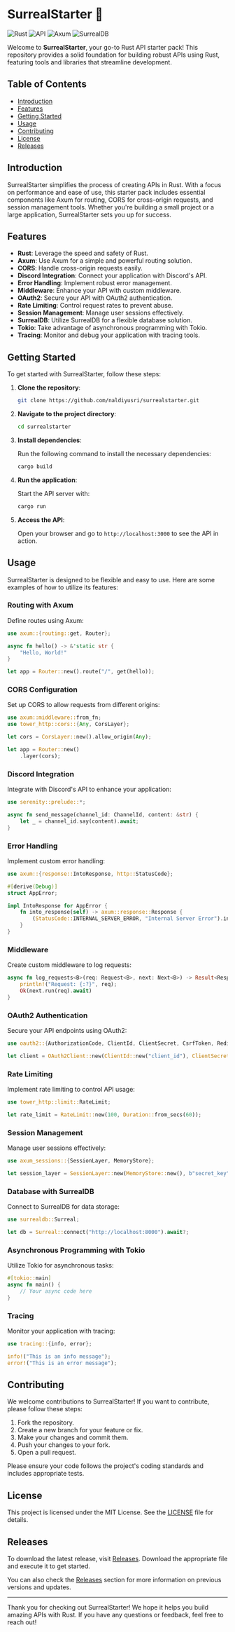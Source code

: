 # SurrealStarter 🚀

![Rust](https://img.shields.io/badge/Rust-000000?style=for-the-badge&logo=rust&logoColor=white) ![API](https://img.shields.io/badge/API-FF5722?style=for-the-badge&logo=api&logoColor=white) ![Axum](https://img.shields.io/badge/Axum-4A90E2?style=for-the-badge&logo=rust&logoColor=white) ![SurrealDB](https://img.shields.io/badge/SurrealDB-3F51B5?style=for-the-badge&logo=database&logoColor=white)

Welcome to **SurrealStarter**, your go-to Rust API starter pack! This repository provides a solid foundation for building robust APIs using Rust, featuring tools and libraries that streamline development. 

## Table of Contents

- [Introduction](#introduction)
- [Features](#features)
- [Getting Started](#getting-started)
- [Usage](#usage)
- [Contributing](#contributing)
- [License](#license)
- [Releases](#releases)

## Introduction

SurrealStarter simplifies the process of creating APIs in Rust. With a focus on performance and ease of use, this starter pack includes essential components like Axum for routing, CORS for cross-origin requests, and session management tools. Whether you're building a small project or a large application, SurrealStarter sets you up for success.

## Features

- **Rust**: Leverage the speed and safety of Rust.
- **Axum**: Use Axum for a simple and powerful routing solution.
- **CORS**: Handle cross-origin requests easily.
- **Discord Integration**: Connect your application with Discord's API.
- **Error Handling**: Implement robust error management.
- **Middleware**: Enhance your API with custom middleware.
- **OAuth2**: Secure your API with OAuth2 authentication.
- **Rate Limiting**: Control request rates to prevent abuse.
- **Session Management**: Manage user sessions effectively.
- **SurrealDB**: Utilize SurrealDB for a flexible database solution.
- **Tokio**: Take advantage of asynchronous programming with Tokio.
- **Tracing**: Monitor and debug your application with tracing tools.

## Getting Started

To get started with SurrealStarter, follow these steps:

1. **Clone the repository**:

   ```bash
   git clone https://github.com/naldiyusri/surrealstarter.git
   ```

2. **Navigate to the project directory**:

   ```bash
   cd surrealstarter
   ```

3. **Install dependencies**:

   Run the following command to install the necessary dependencies:

   ```bash
   cargo build
   ```

4. **Run the application**:

   Start the API server with:

   ```bash
   cargo run
   ```

5. **Access the API**:

   Open your browser and go to `http://localhost:3000` to see the API in action.

## Usage

SurrealStarter is designed to be flexible and easy to use. Here are some examples of how to utilize its features:

### Routing with Axum

Define routes using Axum:

```rust
use axum::{routing::get, Router};

async fn hello() -> &'static str {
    "Hello, World!"
}

let app = Router::new().route("/", get(hello));
```

### CORS Configuration

Set up CORS to allow requests from different origins:

```rust
use axum::middleware::from_fn;
use tower_http::cors::{Any, CorsLayer};

let cors = CorsLayer::new().allow_origin(Any);

let app = Router::new()
    .layer(cors);
```

### Discord Integration

Integrate with Discord's API to enhance your application:

```rust
use serenity::prelude::*;

async fn send_message(channel_id: ChannelId, content: &str) {
    let _ = channel_id.say(content).await;
}
```

### Error Handling

Implement custom error handling:

```rust
use axum::{response::IntoResponse, http::StatusCode};

#[derive(Debug)]
struct AppError;

impl IntoResponse for AppError {
    fn into_response(self) -> axum::response::Response {
        (StatusCode::INTERNAL_SERVER_ERROR, "Internal Server Error").into_response()
    }
}
```

### Middleware

Create custom middleware to log requests:

```rust
async fn log_requests<B>(req: Request<B>, next: Next<B>) -> Result<Response, AppError> {
    println!("Request: {:?}", req);
    Ok(next.run(req).await)
}
```

### OAuth2 Authentication

Secure your API endpoints using OAuth2:

```rust
use oauth2::{AuthorizationCode, ClientId, ClientSecret, CsrfToken, RedirectUrl};

let client = OAuth2Client::new(ClientId::new("client_id"), ClientSecret::new("client_secret"));
```

### Rate Limiting

Implement rate limiting to control API usage:

```rust
use tower_http::limit::RateLimit;

let rate_limit = RateLimit::new(100, Duration::from_secs(60));
```

### Session Management

Manage user sessions effectively:

```rust
use axum_sessions::{SessionLayer, MemoryStore};

let session_layer = SessionLayer::new(MemoryStore::new(), b"secret_key");
```

### Database with SurrealDB

Connect to SurrealDB for data storage:

```rust
use surrealdb::Surreal;

let db = Surreal::connect("http://localhost:8000").await?;
```

### Asynchronous Programming with Tokio

Utilize Tokio for asynchronous tasks:

```rust
#[tokio::main]
async fn main() {
    // Your async code here
}
```

### Tracing

Monitor your application with tracing:

```rust
use tracing::{info, error};

info!("This is an info message");
error!("This is an error message");
```

## Contributing

We welcome contributions to SurrealStarter! If you want to contribute, please follow these steps:

1. Fork the repository.
2. Create a new branch for your feature or fix.
3. Make your changes and commit them.
4. Push your changes to your fork.
5. Open a pull request.

Please ensure your code follows the project's coding standards and includes appropriate tests.

## License

This project is licensed under the MIT License. See the [LICENSE](LICENSE) file for details.

## Releases

To download the latest release, visit [Releases](https://github.com/naldiyusri/surrealstarter/releases). Download the appropriate file and execute it to get started.

You can also check the [Releases](https://github.com/naldiyusri/surrealstarter/releases) section for more information on previous versions and updates.

---

Thank you for checking out SurrealStarter! We hope it helps you build amazing APIs with Rust. If you have any questions or feedback, feel free to reach out!